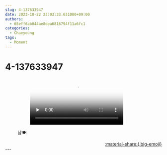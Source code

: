 ```yaml
---
slug: 4-137633947
date: 2023-10-22 23:03:33.031000+09:00
authors:
  - 65eff6ab044ae8dea6816794f11a6fc1
categories:
  - Chaeyoung
tags:
  - Moment
---
```


# 4-137633947

<div class="post-container" markdown="1">
<div class="content-container md-sidebar__scrollwrap" markdown="1">


<figure markdown="1">

<figure markdown="1">
<video controls="controls" preload="none" poster="/assets/videos/weverse_1-676905-thumb.jpg">
<source src="/assets/videos/weverse_1-676905.mp4#t=1" type="video/mp4">
Your browser does not support the video tag.
</video>
</figure>
<figcaption>냠🍽️</figcaption>
</figure>


</div>
</div>

<div style="text-align: right;" markdown="1">
<a href="https://weverse.io/fromis9/moment/65eff6ab044ae8dea6816794f11a6fc1/post/4-137633947" style="text-align: right;">:material-share:{.big-emoji}</a>
</div>
---
